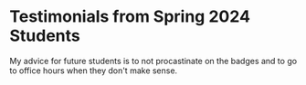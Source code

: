 # Testimonials from Spring 2024 Students

My advice for future students is to not procastinate on the badges and to go to office hours when they don't make sense.
